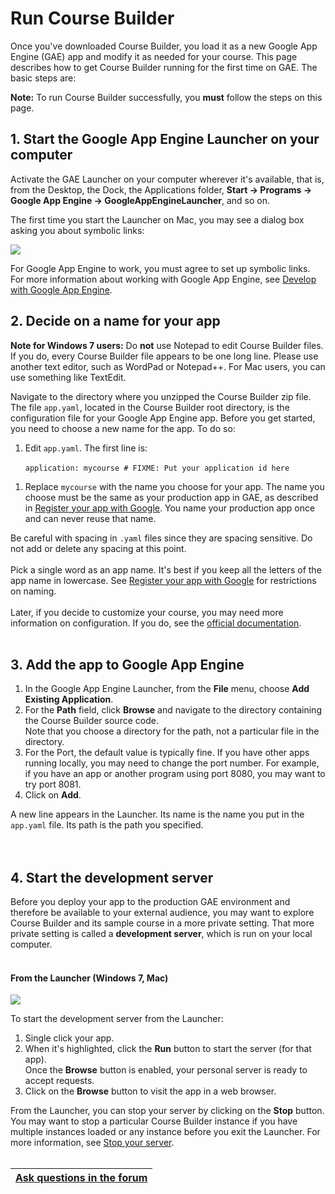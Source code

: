 <h1>Run Course Builder</h1>

Once you've downloaded Course Builder, you load it as a new Google App Engine (GAE) app and modify it as needed for your course. This page describes how to get Course Builder running for the first time on GAE. The basic steps are:



**Note:** To run Course Builder successfully, you **must** follow the steps on this page.

## 1. Start the Google App Engine Launcher on your computer ##

Activate the GAE Launcher on your computer wherever it's available, that is, from the Desktop, the Dock, the Applications folder, **Start -> Programs -> Google App Engine -> GoogleAppEngineLauncher**, and so on.

The first time you start the Launcher on Mac, you may see a dialog box asking you about symbolic links:

<img src='http://wiki.course-builder.googlecode.com/git/images/symlinks.png' />

For Google App Engine to work, you must agree to set up symbolic links. For more information about working with Google App Engine, see [Develop with Google App Engine](AppEngine.md).

## 2. Decide on a name for your app ##

**Note for Windows 7 users:** Do **not** use Notepad to edit Course Builder files. If you do, every Course Builder file appears to be one long line. Please use another text editor, such as WordPad or Notepad++. For Mac users, you can use something like TextEdit.

Navigate to the directory where you unzipped the Course Builder zip file. The file `app.yaml`, located in the Course Builder root directory, is the configuration file for your Google App Engine app. Before you get started, you need to choose a new name for the app. To do so:

  1. Edit `app.yaml`. The first line is:<br><code>  application: mycourse # FIXME: Put your application id here</code>
<ol><li>Replace <code>mycourse</code> with the name you choose for your app. The name you choose must be the same as your production app in GAE, as described in <a href='UploadCode#Register_your_app_(course)_with_Google.md'>Register your app with Google</a>. You name your production app once and can never reuse that name.</li></ol>

Be careful with spacing in <code>.yaml</code> files since they are spacing sensitive. Do not add or delete any spacing at this point.<br>
<br>
Pick a single word as an app name. It's best if you keep all the letters of the app name in lowercase. See <a href='UploadCode#Register_your_app_(course)_with_Google.md'>Register your app with Google</a> for restrictions on naming.<br>
<br>
Later, if you decide to customize your course, you may need more information on configuration. If you do, see the <a href='https://developers.google.com/appengine/docs/python/config/appconfig#Required_Elements'>official documentation</a>.<br>
<br>
<h2>3. Add the app to Google App Engine</h2>

<ol><li>In the Google App Engine Launcher, from the <b>File</b> menu, choose <b>Add Existing Application</b>.<br>
</li><li>For the <b>Path</b> field, click <b>Browse</b> and navigate to the directory containing the Course Builder source code.<br>Note that you choose a directory for the path, not a particular file in the directory.<br>
</li><li>For the Port, the default value is typically fine. If you have other apps running locally, you may need to change the port number. For example, if you have an app or another program using port 8080, you may want to try port 8081.<br>
</li><li>Click on <b>Add</b>.</li></ol>

A new line appears in the Launcher. Its name is the name you put in the <code>app.yaml</code> file. Its path is the path you specified.<br>
<br>
<br>
<h2>4. Start the development server</h2>

Before you deploy your app to the production GAE environment and therefore be available to your external audience, you may want to explore Course Builder and its sample course in a more private setting. That more private setting is called a <b>development server</b>, which is run on your local computer.<br>
<br>
<h4>From the Launcher (Windows 7, Mac)</h4>

<img src='http://wiki.course-builder.googlecode.com/git/images/GAE_launcher.png' />

To start the development server from the Launcher:<br>
<ol><li>Single click your app.<br>
</li><li>When it's highlighted, click the <b>Run</b> button to start the server (for that app). <br>Once the <b>Browse</b> button is enabled, your personal server is ready to accept requests.<br>
</li><li>Click on the <b>Browse</b> button to visit the app in a web browser.</li></ol>

From the Launcher, you can stop your server by clicking on the <b>Stop</b> button. You may want to stop a particular Course Builder instance if you have multiple instances loaded or any instance before you exit the Launcher. For more information, see <a href='AppEngine#Stop_your_server.md'>Stop your server</a>.<br>
<br>
<table><thead><th> <a href='https://groups.google.com/forum/?fromgroups#!categories/course-builder-forum/customize-and-deploy-course-builder-code'>Ask questions in the forum</a> </th></thead><tbody>
